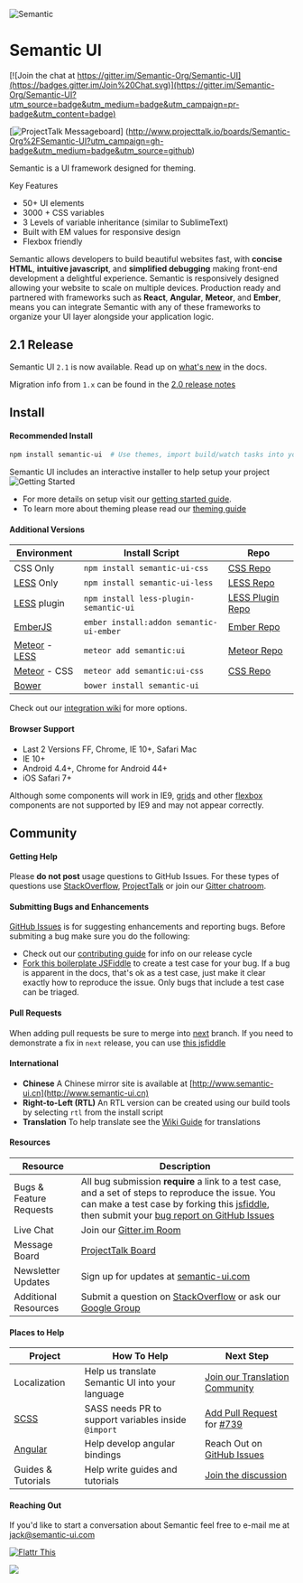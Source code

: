 ![Semantic](http://www.semantic-ui.com/images/logo.png)

# Semantic UI

[![Join the chat at https://gitter.im/Semantic-Org/Semantic-UI](https://badges.gitter.im/Join%20Chat.svg)](https://gitter.im/Semantic-Org/Semantic-UI?utm_source=badge&utm_medium=badge&utm_campaign=pr-badge&utm_content=badge)

[![ProjectTalk Messageboard](http://www.projecttalk.io/images/gh_badge-3e578a9f437f841de7446bab9a49d103.svg?vsn=d)]
(http://www.projecttalk.io/boards/Semantic-Org%2FSemantic-UI?utm_campaign=gh-badge&utm_medium=badge&utm_source=github)

Semantic is a UI framework designed for theming.

Key Features
* 50+ UI elements
* 3000 + CSS variables
* 3 Levels of variable inheritance (similar to SublimeText)
* Built with EM values for responsive design
* Flexbox friendly

Semantic allows developers to build beautiful websites fast, with **concise HTML**, **intuitive javascript**, and **simplified debugging** making front-end development a delightful experience. Semantic is responsively designed allowing your website to scale on multiple devices. Production ready and partnered with frameworks such as **React**, **Angular**, **Meteor**, and **Ember**, means you can integrate Semantic with any of these frameworks to organize your UI layer alongside your application logic.

## 2.1 Release

Semantic UI `2.1` is now available. Read up on [what's new](http://www.semantic-ui.com/introduction/new.html) in the docs.

Migration info from `1.x` can be found in the [2.0 release notes](https://github.com/Semantic-Org/Semantic-UI/blob/master/RELEASE-NOTES.md#version-200---march-xx-2015)

## Install

#### Recommended Install
```bash
npm install semantic-ui  # Use themes, import build/watch tasks into your own gulpfile.
```

Semantic UI includes an interactive installer to help setup your project
![Getting Started](https://dl.dropboxusercontent.com/u/2657007/install.gif)

* For more details on setup visit our [getting started guide](http://semantic-ui.com/introduction/getting-started.html).
* To learn more about theming please read our [theming guide](http://www.semantic-ui.com/usage/theming.html)

#### Additional Versions

Environment | Install Script | Repo
--- | --- | --- |
CSS Only | `npm install semantic-ui-css` | [CSS Repo](https://github.com/Semantic-Org/Semantic-UI-CSS)
[LESS](https://github.com/less/less.js/) Only | `npm install semantic-ui-less` | [LESS Repo](https://github.com/Semantic-Org/Semantic-UI-LESS)
[LESS](https://github.com/less/less.js/) plugin | `npm install less-plugin-semantic-ui` | [LESS Plugin Repo](https://github.com/bassjobsen/less-plugin-semantic-ui/)
[EmberJS](http://emberjs.com/) | `ember install:addon semantic-ui-ember` | [Ember Repo](https://github.com/Semantic-Org/Semantic-UI-Ember)
|[Meteor](https://www.meteor.com/) - [LESS](https://github.com/less/less.js/) | `meteor add semantic:ui` | [Meteor Repo](https://github.com/Semantic-Org/Semantic-UI-Meteor) |
|[Meteor](https://www.meteor.com/) - CSS | `meteor add semantic:ui-css` | [CSS Repo](https://github.com/Semantic-Org/Semantic-UI-CSS) |
[Bower](http://bower.io/) | `bower install semantic-ui` |

Check out our [integration wiki](https://github.com/Semantic-Org/Semantic-UI/wiki/Integration) for more options.

#### Browser Support

* Last 2 Versions FF, Chrome, IE 10+, Safari Mac
* IE 10+
* Android 4.4+, Chrome for Android 44+
* iOS Safari 7+

Although some components will work in IE9, [grids](http://semantic-ui.com/collections/grid.html) and other [flexbox](https://developer.mozilla.org/en-US/docs/Web/Guide/CSS/Flexible_boxes) components are not supported by IE9 and may not appear correctly.

## Community

#### Getting Help
Please **do not post** usage questions to GitHub Issues. For these types of questions use [StackOverflow](http://stackoverflow.com/questions/tagged/semantic-ui), [ProjectTalk](http://www.projecttalk.io/boards/Semantic-Org%2FSemantic-UI) or join our [Gitter chatroom](https://gitter.im/Semantic-Org/Semantic-UI).

#### Submitting Bugs and Enhancements
[GitHub Issues](https://github.com/Semantic-Org/Semantic-UI/issues) is for suggesting enhancements and reporting bugs. Before submiting a bug make sure you do the following:
* Check out our [contributing guide](https://github.com/Semantic-Org/Semantic-UI/blob/master/CONTRIBUTING.md) for info on our release cycle
* [Fork this boilerplate JSFiddle](http://jsfiddle.net/efp8z6Ln/) to create a test case for your bug. If a bug is apparent in the docs, that's ok as a test case, just make it clear exactly how to reproduce the issue. Only bugs that include a test case can be triaged.


#### Pull Requests

When adding pull requests be sure to merge into [next](https://github.com/Semantic-Org/Semantic-UI/tree/next) branch. If you need to demonstrate a fix in ``next`` release, you can use [this jsfiddle](http://jsfiddle.net/rduvhn8u/1/)


#### International

* **Chinese** A Chinese mirror site is available at [http://www.semantic-ui.cn](http://www.semantic-ui.cn)
* **Right-to-Left (RTL)** An RTL version can be created using our build tools by selecting `rtl` from the install script
* **Translation** To help translate see the [Wiki Guide](https://github.com/Semantic-Org/Semantic-UI/wiki/Translating-Semantic-UI-Docs) for translations

#### Resources

Resource | Description
--- | --- |
Bugs & Feature Requests |  All bug submission **require** a link to a test case, and a set of steps to reproduce the issue. You can make a test case by forking this [jsfiddle](http://jsfiddle.net/efp8z6Ln/), then submit your [bug report on GitHub Issues](https://github.com/Semantic-Org/Semantic-UI/issues)
Live Chat | Join our [Gitter.im Room](https://gitter.im/Semantic-Org/Semantic-UI)
Message Board | [ProjectTalk Board](http://www.projecttalk.io/boards/Semantic-Org%2FSemantic-UI)
Newsletter Updates | Sign up for updates at [semantic-ui.com](http://www.semantic-ui.com)
Additional Resources  | Submit a question on [StackOverflow](http://stackoverflow.com/questions/tagged/semantic-ui) or ask our [Google Group](https://groups.google.com/forum/#!forum/semantic-ui)

#### Places to Help

Project | How To Help | Next Step
--- | --- | --- |
Localization | Help us translate Semantic UI into your language | [Join our Translation Community](https://github.com/Semantic-Org/Semantic-UI/wiki/Translating-Semantic-UI-Docs)
[SCSS](http://sass-lang.com/) | SASS needs PR to support variables inside `@import` | [Add Pull Request](https://github.com/sass/sass/pulls) for [#739](https://github.com/sass/sass/issues/739#issuecomment-73984809)
[Angular](https://angularjs.org/) | Help develop angular bindings | Reach Out on [GitHub Issues](https://github.com/Semantic-Org/Semantic-UI-Angular/issues/8)
Guides & Tutorials | Help write guides and tutorials | [Join the discussion](https://github.com/Semantic-Org/Semantic-UI/issues/1571)

#### Reaching Out

If you'd like to start a conversation about Semantic feel free to e-mail me at [jack@semantic-ui.com](mailto:jack@semantic-ui.com)

[![Flattr This](https://api.flattr.com/button/flattr-badge-large.png)](https://flattr.com/submit/auto?user_id=jlukic&url=https%3A%2F%2Fgithub.com%2Fjlukic%2FSemantic-UI)

<a href="http://packagequality.com/#?package=semantic-ui"><img src="http://npm.packagequality.com/badge/semantic-ui.png"/></a>
